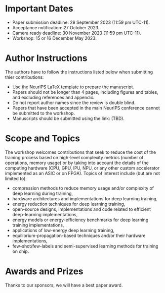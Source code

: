 # Important Dates 

- Paper submission deadline: 29 September 2023 (11:59 pm UTC-11).
- Acceptance notification: 27 October 2023.
- Camera ready deadline: 30 November 2023 (11:59 pm UTC-11).
- Workshop: 15 or 16 December May 2023.

# Author Instructions

The authors have to follow the instructions listed below when submitting thier contributions:

- Use the NeurIPS LaTeX [template](https://neurips.cc/Conferences/2023/PaperInformation/StyleFiles) to prepare the manuscript.
- Papers should not be longer than 4 pages, including figures and tables, and excluding references and appendix.
- Do not report author names since the review is double blind.
- Papers that have been accepted in the main NeurIPS conference cannot be submitted to the workshop.  
- Manuscripts should be submitted using the link: (TBD). 

# Scope and Topics

The workshop welcomes contributions that seek to reduce the cost of the training process based on high-level complexity metrics (number of operations, memory usage) or by taking into account the details of the computing hardware (CPU, GPU, IPU, NPU, or any other custom accelerator implemented as an ASIC or on FPGA). Topics of interest include (but are not limited to):

- compression methods to reduce memory usage and/or complexity of deep learning during training,
- hardware architectures and implementations for deep learning training,
- energy reduction techniques for deep learning training,
- open-source designs, implementations and code related to efficient deep-learning implementations,
- energy models or energy-efficiency benchmarks for deep learning training implementations,
- applications of low-energy deep learning training,
- equilibrium-propagation-based techniques and/or their hardware implementations,
- few-shot/few-labels and semi-supervised learning methods for training on chip.  
 
# Awards and Prizes

Thanks to our sponsors, we will have a best paper award.
